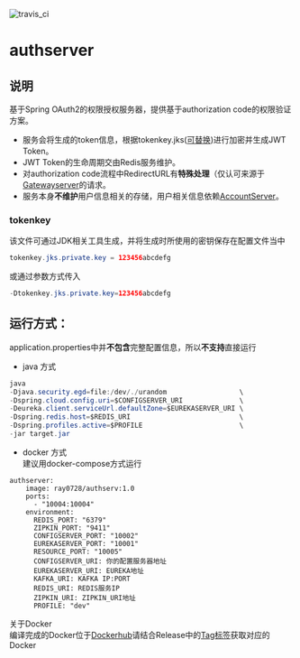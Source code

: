 ![travis_ci](https://www.travis-ci.org/ray0728/authserver.svg?branch=master)
# authserver
## 说明
基于Spring OAuth2的权限授权服务器，提供基于authorization code的权限验证方案。
* 服务会将生成的token信息，根据tokenkey.jks([可替换](#tokenkey))进行加密并生成JWT Token。
* JWT Token的生命周期交由Redis服务维护。
* 对authorization code流程中RedirectURL有**特殊处理**（仅认可来源于[Gatewayserver][1]的请求。
* 服务本身**不维护**用户信息相关的存储，用户相关信息依赖[AccountServer][2]。

### tokenkey
该文件可通过JDK相关工具生成，并将生成时所使用的密钥保存在配置文件当中
```java
tokenkey.jks.private.key = 123456abcdefg
```
或通过参数方式传入
```java
-Dtokenkey.jks.private.key=123456abcdefg
```

## 运行方式：  
application.properties中并**不包含**完整配置信息，所以**不支持**直接运行  
* java 方式

```java
java
-Djava.security.egd=file:/dev/./urandom                  \
-Dspring.cloud.config.uri=$CONFIGSERVER_URI              \
-Deureka.client.serviceUrl.defaultZone=$EUREKASERVER_URI \
-Dspring.redis.host=$REDIS_URI                           \
-Dspring.profiles.active=$PROFILE                        \
-jar target.jar
```
* docker 方式  
建议用docker-compose方式运行

```docker
authserver:
    image: ray0728/authserv:1.0
    ports:
      - "10004:10004"
    environment:
      REDIS_PORT: "6379"
      ZIPKIN_PORT: "9411"
      CONFIGSERVER_PORT: "10002"
      EUREKASERVER_PORT: "10001"
      RESOURCE_PORT: "10005"
      CONFIGSERVER_URI: 你的配置服务器地址
      EUREKASERVER_URI: EUREKA地址
      KAFKA_URI: KAFKA IP:PORT
      REDIS_URI: REDIS服务IP
      ZIPKIN_URI: ZIPKIN_URI地址
      PROFILE: "dev"
```  
关于Docker  
编译完成的Docker位于[Dockerhub][3]请结合Release中的[Tag标签][4]获取对应的Docker

[1]:https://github.com/ray0728/gatewayserver
[2]:https://github.com/ray0728/accountserver
[3]:https://hub.docker.com/r/ray0728/configserv/tags
[4]:https://github.com/ray0728/configserver/tags
